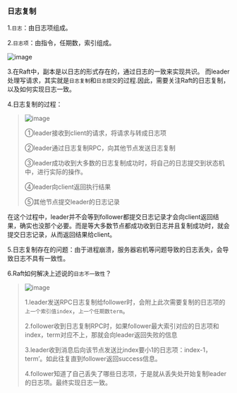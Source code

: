 ### 日志复制

1.`日志`：由日志项组成。

2.`日志项`：由指令，任期数，索引组成。

![image](https://tvax1.sinaimg.cn/large/0085EwgIgy1gtasheupb7j30qg0gxdjl.jpg)

3.在Raft中，副本是以日志的形式存在的，通过日志的一致来实现共识。 而leader处理写请求，其实就是`日志复制`和`日志提交`的过程.因此，需要关注Raft的日志复制，以及如何实现日志一致。

4.日志复制的过程：

>![image](https://tvax1.sinaimg.cn/large/0085EwgIgy1gtat09qtepj30pe0bogoi.jpg)
>
>①leader接收到client的请求，将请求与转成日志项
>
>②leader通过日志复制RPC，向其他节点发送日志复制
>
>③leader成功收到大多数的日志复制成功时，将自己的日志提交到状态机中，进行实际的操作。
>
>④leader向client返回执行结果
>
>⑤其他节点提交leader的日志记录

在这个过程中，leader并不会等到follower都提交日志记录才会向client返回结果，确实也没那个必要。而是等大多数节点都成功收到日志并且复制成功时，就会提交日志记录，从而返回结果给client。

5.日志复制存在的问题：由于进程崩溃，服务器宕机等问题导致的日志丢失，会导致日志不具有一致性。

6.Raft如何解决上述说的`日志不一致性`？

 >![image](https://tva4.sinaimg.cn/large/0085EwgIgy1gtatb4p2mdj30oz0gq42o.jpg)
 >
 >1.leader发送RPC日志复制给follower时，会附上此次需要复制的日志项的`上一个索引值index`，`上一个任期数term`。
 >
 >2.follower收到日志复制RPC时，如果follower最大索引对应的日志项和index，term对应不上，那就会向leader返回失败的信息
 >
 >3.leader收到消息后向该节点发送比index要小1的日志项：index-1，term’。如此往复直到follower返回success信息。
 >
 >4.follower知道了自己丢失了哪些日志项，于是就从丢失处开始复制leader的日志项。最终实现日志一致。